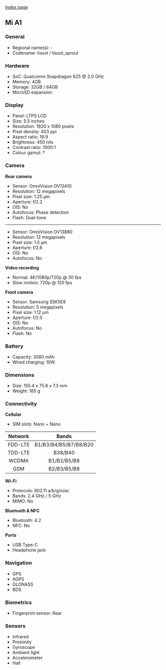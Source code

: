 [Index page](../../)

## Mi A1

### General

* Regional name(s): -
* Codename: tissot / tissot_sprout

### Hardware

* SoC: Qualcomm Snapdragon 625 @ 2.0 GHz
* Memory: 4GB
* Storage: 32GB / 64GB
* MicroSD expansion

### Display

* Panel: LTPS LCD
* Size: 5.5 inches
* Resolution: 1920 x 1080 pixels
* Pixel density: 403 ppi
* Aspect ratio: 16:9
* Brightness: 450 nits
* Contrast ratio: 1000:1
* Colour gamut: ?

### Camera

**Rear camera**

* Sensor: OmniVision OV12A10
* Resolution: 12 megapixels
* Pixel size: 1.25 µm
* Aperture: f/2.2
* OIS: No
* Autofocus: Phase detection
* Flash: Dual-tone

---

* Sensor: OmniVision OV13880
* Resolution: 12 megapixels
* Pixel size: 1.0 µm
* Aperture: f/2.6
* OIS: No
* Autofocus: No

**Video recording**

* Normal: 4K/1080p/720p @ 30 fps
* Slow motion: 720p @ 120 fps

**Front camera**

* Sensor: Samsung S5K5E8
* Resolution: 5 megapixels
* Pixel size: 1.12 µm
* Aperture: f/2.0
* OIS: No
* Autofocus: No
* Flash: No

### Battery

* Capacity: 3080 mAh
* Wired charging: 10W

### Dimensions

* Size: 155.4 x 75.8 x 7.3 mm
* Weight: 165 g

### Connectivity

**Cellular**

* SIM slots: Nano + Nano

| Network | Bands |
|:-------:|:---------------------:|
| FDD-LTE | B1/B3/B4/B5/B7/B8/B20 |
| TDD-LTE | B38/B40 |
| WCDMA | B1/B2/B5/B8 |
| GSM | B2/B3/B5/B8 |

**Wi-Fi**

* Protocols: 802.11 a/b/g/n/ac
* Bands: 2.4 GHz / 5 GHz
* MIMO: No

**Bluetooth & NFC**

* Bluetooth: 4.2
* NFC: No

**Ports**

* USB Type-C
* Headphone jack

### Navigation

* GPS
* AGPS
* GLONASS
* BDS

### Biometrics

* Fingerprint sensor: Rear

### Sensors

* Infrared
* Proximity
* Gyroscope
* Ambient light
* Accelerometer
* Hall